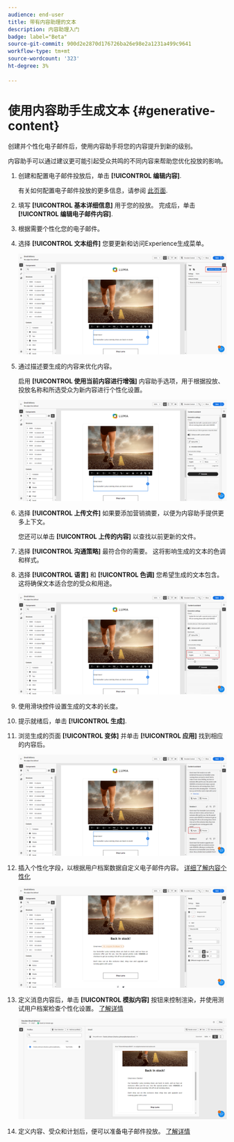 ```yaml
---
audience: end-user
title: 带有内容助理的文本
description: 内容助理入门
badge: label="Beta"
source-git-commit: 900d2e2870d176726ba26e98e2a1231a499c9641
workflow-type: tm+mt
source-wordcount: '323'
ht-degree: 3%

---
```



# 使用内容助手生成文本 {#generative-content}

创建并个性化电子邮件后，使用内容助手将您的内容提升到新的级别。

内容助手可以通过建议更可能引起受众共鸣的不同内容来帮助您优化投放的影响。

1. 创建和配置电子邮件投放后，单击 **[!UICONTROL 编辑内容]**.

   有关如何配置电子邮件投放的更多信息，请参阅 [此页面](../content/create-email-content.md).

1. 填写 **[!UICONTROL 基本详细信息]** 用于您的投放。 完成后，单击 **[!UICONTROL 编辑电子邮件内容]**.

1. 根据需要个性化您的电子邮件。

1. 选择 **[!UICONTROL 文本组件]** 您要更新和访问Experience生成菜单。

   ![](assets/text-genai-1.png)

1. 通过描述要生成的内容来优化内容。

   启用 **[!UICONTROL 使用当前内容进行增强]** 内容助手选项，用于根据投放、投放名称和所选受众为新内容进行个性化设置。

   ![](assets/text-genai-3.png)

1. 选择 **[!UICONTROL 上传文件]** 如果要添加营销摘要，以便为内容助手提供更多上下文。

   您还可以单击 **[!UICONTROL 上传的内容]** 以查找以前更新的文件。

1. 选择 **[!UICONTROL 沟通策略]** 最符合你的需要。 这将影响生成的文本的色调和样式。

1. 选择 **[!UICONTROL 语言]** 和 **[!UICONTROL 色调]** 您希望生成的文本包含。 这将确保文本适合您的受众和用途。

   ![](assets/text-genai-4.png)

1. 使用滑块控件设置生成的文本的长度。

1. 提示就绪后，单击 **[!UICONTROL 生成]**.

1. 浏览生成的页面 **[!UICONTROL 变体]** 并单击 **[!UICONTROL 应用]** 找到相应的内容后。

   ![](assets/text-genai-5.png)

1. 插入个性化字段，以根据用户档案数据自定义电子邮件内容。 [详细了解内容个性化](../personalization/personalize.md)

   ![](assets/text-genai-6.png)

1. 定义消息内容后，单击 **[!UICONTROL 模拟内容]** 按钮来控制渲染，并使用测试用户档案检查个性化设置。 [了解详情](../preview-test/preview-content.md)

   ![](assets/text-genai-7.png)

1. 定义内容、受众和计划后，便可以准备电子邮件投放。 [了解详情](../monitor/prepare-send.md)

